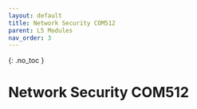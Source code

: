 ```yaml
---
layout: default
title: Network Security COM512
parent: L5 Modules
nav_order: 3
---
```


{: .no_toc }


# Network Security COM512



